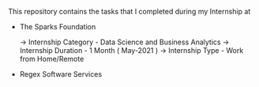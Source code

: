 This repository contains the tasks that I completed during my Internship at 
  
  - The Sparks Foundation
  
    -> Internship Category - Data Science and Business Analytics
    -> Internship Duration - 1 Month ( May-2021 )
    -> Internship Type - Work from Home/Remote
  
  
  - Regex Software Services 
  

    
